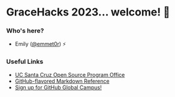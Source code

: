 # GraceHacks 2023... welcome! 🦄

### Who's here?
- Emily ([@emmet0r](https://github.com/emmet0r)) ⚡️

### Useful Links
- [UC Santa Cruz Open Source Program Office](https://ucsc-ospo.github.io)
- [GitHub-flavored Markdown Reference](https://docs.github.com/en/get-started/writing-on-github/getting-started-with-writing-and-formatting-on-github/basic-writing-and-formatting-syntax)
- [Sign up for GitHub Global Campus!](https://education.github.com/globalcampus/student)
